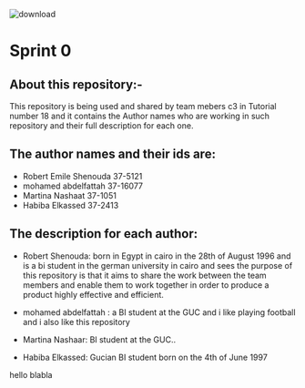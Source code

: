 ![download](https://c3conference.com/assets/images/2018/navigation-logo.png)

Sprint 0
========

About this repository:-
-----------------------

This repository is being used and shared by team mebers c3 in Tutorial number 18 and it contains the Author names who are working in such repository and their full description for each one.

The author names and their ids are:
-----------------------------------

- Robert Emile Shenouda  37-5121
- mohamed abdelfattah   37-16077
- Martina Nashaat 37-1051
- Habiba Elkassed 37-2413

The description for each author:
---------------------------------

- Robert Shenouda: born in Egypt in cairo in the 28th of August 1996 and is a bi student in the german university in cairo and sees the purpose of this repository is that it aims to share the work between the team members and enable them to work together in order to produce a product highly effective and efficient.

- mohamed abdelfattah : a BI student at the GUC and i like playing football and i also like this repository

- Martina Nashaar: BI student at the GUC.. 
- Habiba Elkassed: Gucian BI student born on the 4th of June 1997

hello
blabla
